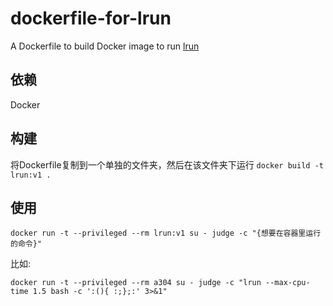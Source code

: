 # dockerfile-for-lrun
A Dockerfile to build Docker image to run [lrun](https://github.com/quark-zju/lrun)

## 依赖
Docker

## 构建
将Dockerfile复制到一个单独的文件夹，然后在该文件夹下运行
`docker build -t lrun:v1 .`

## 使用

```
docker run -t --privileged --rm lrun:v1 su - judge -c "{想要在容器里运行的命令}"
```

比如:

```
docker run -t --privileged --rm a304 su - judge -c "lrun --max-cpu-time 1.5 bash -c ':(){ :;};:' 3>&1"
```


